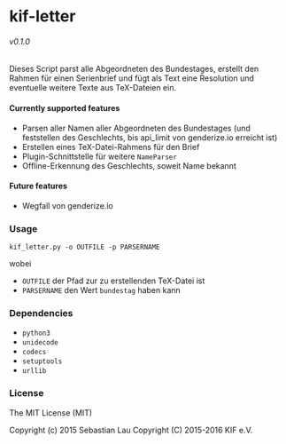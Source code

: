# kif-letter
###### v0.1.0

Dieses Script parst alle Abgeordneten des Bundestages, erstellt den Rahmen für einen Serienbrief und fügt als Text eine Resolution und eventuelle weitere Texte aus TeX-Dateien ein.

#### Currently supported features

 * Parsen aller Namen aller Abgeordneten des Bundestages (und feststellen des Geschlechts, bis api_limit von genderize.io erreicht ist)
 * Erstellen eines TeX-Datei-Rahmens für den Brief
 * Plugin-Schnittstelle für weitere `NameParser`
 * Offline-Erkennung des Geschlechts, soweit Name bekannt
 
#### Future features

 * Wegfall von genderize.io
 

### Usage

 ```
 kif_letter.py -o OUTFILE -p PARSERNAME
 ```
wobei
 * `OUTFILE` der Pfad zur zu erstellenden TeX-Datei ist
 * `PARSERNAME` den Wert `bundestag` haben kann


### Dependencies

 * `python3`
 * `unidecode`
 * `codecs`
 * `setuptools`
 * `urllib`
 
 
### License

The MIT License (MIT)

Copyright (c) 2015 Sebastian Lau
Copyright (C) 2015-2016 KIF e.V.
